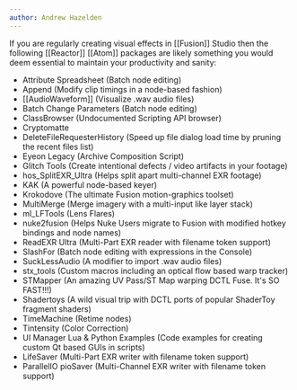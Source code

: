 ```yaml
---
author: Andrew Hazelden
---
```


If you are regularly creating visual effects in [[Fusion]] Studio then the following [[Reactor]] [[Atom]] packages are likely something you would deem essential to maintain your productivity and sanity:

-   Attribute Spreadsheet (Batch node editing)
-   Append (Modify clip timings in a node-based fashion)
-   [[AudioWaveform]] (Visualize .wav audio files)
-   Batch Change Parameters (Batch node editing)
-   ClassBrowser (Undocumented Scripting API browser)
-   Cryptomatte
-   DeleteFileRequesterHistory (Speed up file dialog load time by pruning the recent files list)
-   Eyeon Legacy (Archive Composition Script)
-   Glitch Tools (Create intentional defects / video artifacts in your footage)
-   hos_SplitEXR_Ultra (Helps split apart multi-channel EXR footage)
-   KAK (A powerful node-based keyer)
-   Krokodove (The ultimate Fusion motion-graphics toolset)
-   MultiMerge (Merge imagery with a multi-input like layer stack)
-   ml_LFTools (Lens Flares)
-   nuke2fusion (Helps Nuke Users migrate to Fusion with modified hotkey bindings and node names)
-   ReadEXR Ultra (Multi-Part EXR reader with filename token support)
-   SlashFor (Batch node editing with expressions in the Console)
-   SuckLessAudio (A modifier to import .wav audio files)
-   stx_tools (Custom macros including an optical flow based warp tracker)
-   STMapper (An amazing UV Pass/ST Map warping DCTL Fuse. It's SO FAST!!!)
-   Shadertoys (A wild visual trip with DCTL ports of popular ShaderToy fragment shaders)
-   TimeMachine (Retime nodes)
-   Tintensity (Color Correction)
-   UI Manager Lua & Python Examples (Code examples for creating custom Qt based GUIs in scripts)
-   LifeSaver (Multi-Part EXR writer with filename token support)
-   ParallelIO pioSaver (Multi-Channel EXR writer with filename token support)
